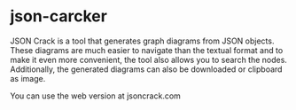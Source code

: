 # json-carcker
JSON Crack is a tool that generates graph diagrams from JSON objects.
These diagrams are much easier to navigate than the textual format and to make it even more convenient, 
the tool also allows you to search the nodes. Additionally, the generated diagrams can also be downloaded or clipboard as image.

You can use the web version at jsoncrack.com
